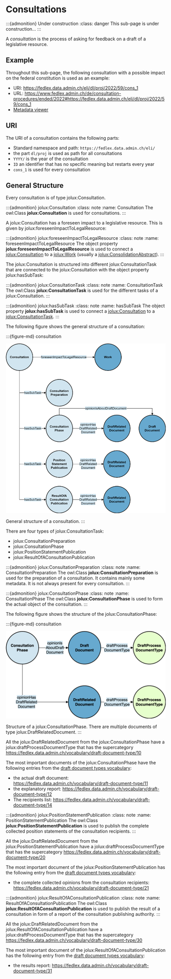# Consultations

:::{admonition} Under construction
:class: danger
This sub-page is under construction...
:::

A *consultation* is the process of asking for feedback on a draft of a legislative resource.

## Example

Throughout this sub-page, the following consultation with a possible impact on the federal constitution is used as an example:

- URI: https://fedlex.data.admin.ch/eli/dl/proj/2022/59/cons_1
- URL: https://www.fedlex.admin.ch/de/consultation-procedures/ended/2022#https://fedlex.data.admin.ch/eli/dl/proj/2022/59/cons_1
- [Metadata viewer](https://fedlex.data.admin.ch/de-CH/metadata?value=https:%2F%2Ffedlex.data.admin.ch%2Feli%2Fdl%2Fproj%2F2022%2F59%2Fcons_1)

## URI

The URI of a consultation contains the following parts:

- Standard namespace and path: `https://fedlex.data.admin.ch/eli/`
- the part `dl/proj` is used as path for all consultations
- `YYYY/` is the year of the consultation
- `ID` an identifier that has no specific meaning but restarts every year
- `cons_1` is used for every consultation

## General Structure

Every consultation is of type jolux:Consultation.

:::{admonition} jolux:Consultation
:class: note
:name: Consultation
The owl:Class **jolux:Consultation** is used for consultations.
:::

A jolux:Consultation has a foreseen impact to a legislative resource. This is given by jolux:foreseenImpactToLegalResource:

:::{admonition} jolux:foreseenImpactToLegalResource
:class: note
:name: foreseenImpactToLegalResource
The object property **jolux:foreseenImpactToLegalResource** is used to connect a [jolux:Consultation](#Consultation) to a [jolux:Work](#Work) (usually a [jolux:ConsolidationAbstract](#ConsolidationAbstract)).
:::

The jolux:Consultation is structured into different jolux:ConsultationTask that are connected to the jolux:Consultation with the object property jolux:hasSubTask:

:::{admonition} jolux:ConsultationTask
:class: note
:name: ConsultationTask
The owl:Class **jolux:ConsultationTask** is used for the different tasks of a jolux:Consultation.
:::

:::{admonition} jolux:hasSubTask
:class: note
:name: hasSubTask
The object property **jolux:hasSubTask** is used to connect a [jolux:Consultation](#Consultation) to a [jolux:ConsultationTask](#ConsultationTask).
:::

The following figure shows the general structure of a consultation:

:::{figure-md} consultation

<img src="img/consultation.png">

General structure of a consultation.
:::

There are four types of jolux:ConsultationTask:

- jolux:ConsultationPreparation
- jolux:ConsultationPhase
- jolux:PositionStatementPublication
- jolux:ResultOfAConsultationPublication

:::{admonition} jolux:ConsultationPreparation
:class: note
:name: ConsultationPreparation
The owl:Class **jolux:ConsultationPreparation** is used for the preparation of a consultation. It contains mainly some metadata. It is not always present for every consultation.
:::

:::{admonition} jolux:ConsultationPhase
:class: note
:name: ConsultationPhase
The owl:Class **jolux:ConsultationPhase** is used to form the actual object of the consultation.
:::

The following figure shows the structure of the jolux:ConsultationPhase:

:::{figure-md} consultation

<img src="img/consultation_phase.png">

Structure of a jolux:ConsultationPhase. There are multiple documents of type jolux:DraftRelatedDocument.
:::

All the jolux:DraftRelatedDocument from the jolux:ConsultationPhase have a jolux:draftProcessDocumentType that has the supercategory https://fedlex.data.admin.ch/vocabulary/draft-document-type/10

The most important documents of the jolux:ConsultationPhase have the following entries from the [draft document types vocabulary](#draft-document-types):

- the actual draft document: https://fedlex.data.admin.ch/vocabulary/draft-document-type/11
- the explanatory report: https://fedlex.data.admin.ch/vocabulary/draft-document-type/12
- The recipients list: https://fedlex.data.admin.ch/vocabulary/draft-document-type/14 

:::{admonition} jolux:PositionStatementPublication
:class: note
:name: PositionStatementPublication
The owl:Class **jolux:PositionStatementPublication** is used to publish the complete collected position statements of the consultation recipients.
:::

All the jolux:DraftRelatedDocument from the jolux:PositionStatementPublication have a jolux:draftProcessDocumentType that has the supercategory https://fedlex.data.admin.ch/vocabulary/draft-document-type/20

The most important document of the jolux:PositionStatementPublication has the following entry from the [draft document types vocabulary](#draft-document-types):

- the complete collected opinions from the consultation recipients: https://fedlex.data.admin.ch/vocabulary/draft-document-type/21

:::{admonition} jolux:ResultOfAConsultationPublication
:class: note
:name: ResultOfAConsultationPublication
The owl:Class **jolux:ResultOfAConsultationPublication** is used to publish the result of a consultation in form of a report of the consultation publishing authority.
:::

All the jolux:DraftRelatedDocument from the jolux:ResultOfAConsultationPublication have a jolux:draftProcessDocumentType that has the supercategory https://fedlex.data.admin.ch/vocabulary/draft-document-type/30

The most important document of the jolux:ResultOfAConsultationPublication has the following entry from the [draft document types vocabulary](#draft-document-types):

- the results report: https://fedlex.data.admin.ch/vocabulary/draft-document-type/31
